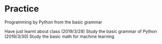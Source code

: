 # Practice
Programming by Python from the basic grammar

Have just learnt about class (2019/3/28)
Study the basic grammar of Python (2019/3/30)
Study the basic math for machine learning
